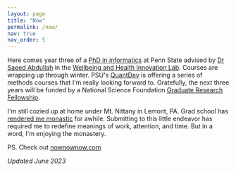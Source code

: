 ```yaml
---
layout: page
title: "Now"
permalink: /now/
nav: true
nav_order: 5
---
```


Here comes year three of a [PhD in
informatics](https://ist.psu.edu/prospective/graduate/phd-informatics) at Penn
State advised by [Dr Saeed Abdullah](https://saeedabdullah.com) in the
[Wellbeing and Health Innovation Lab](https://whilab.org/). Courses are
wrapping up through winter. PSU's [QuantDev](https://quantdev.ssri.psu.edu/) is
offering a series of methods courses that I'm really looking forward to.
Gratefully, the next three years will be funded by a National Science
Foundation [Graduate Research Fellowship](https://www.nsfgrfp.org/).

I'm still cozied up at home under Mt. Nittany in Lemont, PA. Grad school has
[rendered me monastic](https://en.wikipedia.org/wiki/The_Glass_Bead_Game) for
awhile. Submitting to this little endeavor has required me to redefine meanings
of work, attention, and time. But in a word, I'm enjoying the monastery.

PS. Check out [nownownow.com](https://nownownow.com)

*Updated June 2023*
